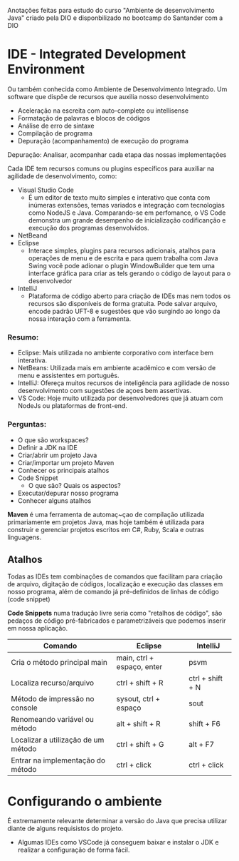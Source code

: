 Anotações feitas para estudo do curso "Ambiente de desenvolvimento Java" criado pela DIO e disponbilizado no bootcamp do Santander com a DIO

# IDE - Integrated Development Environment

Ou também conhecida como Ambiente de Desenvolvimento Integrado.
Um software que dispõe de recursos que auxilia nosso desenvolvimento

- Aceleração na escreita com auto-complete ou intellisense
- Formatação de palavras e blocos de códigos
- Análise de erro de sintaxe
- Compilação de programa
- Depuração (acompanhamento) de execução do programa

Depuração: Analisar, acompanhar cada etapa das nossas implementações

Cada IDE tem recursos comuns ou plugins específicos para auxiliar na agilidade de desenvolvimento, como:

- Visual Studio Code
  - É um editor de texto muito simples e interativo que conta com inúmeras extensões, temas variados e integração com tecnologias como NodeJS e Java. Comparando-se em perfomance, o VS Code demonstra um grande desempenho de inicialização codificanção e execução dos programas desenvolvidos.
- NetBeand
- Eclipse
  - Interace simples, plugins para recursos adicionais, atalhos para operações de menu e de escrita e para quem trabalha com Java Swing você pode adionar o plugin WindowBuilder que tem uma interface gráfica para criar as tels gerando o código de layout para o desenvolvedor
- IntelliJ
  - Plataforma de código aberto para criação de IDEs mas nem todos os recursos são disponíveis de forma gratuita. Pode salvar arquivo, encode padrão UFT-8 e sugestões que vão surgindo ao longo da nossa interação com a ferramenta.

### Resumo:

- Eclipse: Mais utilizada no ambiente corporativo com interface bem interativa.
- NetBeans: Utilizada mais em ambiente acadêmico e com versão de menu e assistentes em português.
- IntelliJ: Ofereça muitos recursos de inteligência para agilidade de nosso desenvolvimento com sugestões de açoes bem assertivas.
- VS Code: Hoje muito utilizada por desenvolvedores que já atuam com NodeJs ou plataformas de front-end.

### Perguntas:

- O que são workspaces?
- Definir a JDK na IDE
- Criar/abrir um projeto Java
- Criar/importar um projeto Maven
- Conhecer os principais atalhos
- Code Snippet
  - O que são? Quais os aspectos?
- Executar/depurar nosso programa
- Conhecer alguns atalhos

**Maven** é uma ferramenta de automaç~çao de compilação utilizada primariamente em projetos Java, mas hoje também é utilizada para construir e gerenciar projetos escritos em C#, Ruby, Scala e outras linguagens.

## Atalhos

Todas as IDEs tem combinações de comandos que facilitam para criação de arquivo, digitação de códigos, localização e execução das classes em nosso programa, além de comando já pré-definidos de linhas de código (code snippet)

**Code Snippets** numa tradução livre seria como "retalhos de código", são pedaços de código pré-fabricados e parametrizáveis que podemos inserir em nossa aplicação.

| Comando                             | Eclipse                    | IntelliJ         |
| ----------------------------------- | -------------------------- | ---------------- |
| Cria o método principal main        | main, ctrl + espaço, enter | psvm             |
| Localiza recurso/arquivo            | ctrl + shift + R           | ctrl + shift + N |
| Método de impressão no console      | sysout, ctrl + espaço      | sout             |
| Renomeando variável ou método       | alt + shift + R            | shift + F6       |
| Localizar a utilização de um método | ctrl + shift + G           | alt + F7         |
| Entrar na implementação do método   | ctrl + click               | ctrl + click     |

# Configurando o ambiente

É extremamente relevante determinar a versão do Java que precisa utilizar diante de alguns requisistos do projeto.

- Algumas IDEs como VSCode já conseguem baixar e instalar o JDK e realizar a configuração de forma fácil.
